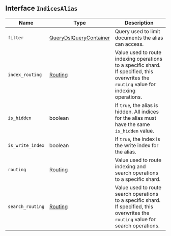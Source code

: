 ## Interface `IndicesAlias`

| Name | Type | Description |
| - | - | - |
| `filter` | [QueryDslQueryContainer](./QueryDslQueryContainer.md) | Query used to limit documents the alias can access. |
| `index_routing` | [Routing](./Routing.md) | Value used to route indexing operations to a specific shard. If specified, this overwrites the `routing` value for indexing operations. |
| `is_hidden` | boolean | If `true`, the alias is hidden. All indices for the alias must have the same `is_hidden` value. |
| `is_write_index` | boolean | If `true`, the index is the write index for the alias. |
| `routing` | [Routing](./Routing.md) | Value used to route indexing and search operations to a specific shard. |
| `search_routing` | [Routing](./Routing.md) | Value used to route search operations to a specific shard. If specified, this overwrites the `routing` value for search operations. |
